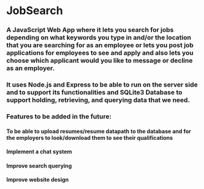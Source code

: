 # JobSearch

### A JavaScript Web App where it lets you search for jobs depending on what keywords you type in and/or the location that you are searching for as an employee or lets you post job applications for employees to see and apply and also lets you choose which applicant would you like to message or decline as an employer.

### It uses Node.js and Express to be able to run on the server side and to support its functionalities and SQLite3 Database to support holding, retrieving, and querying data that we need.

### Features to be added in the future:

#### To be able to upload resumes/resume datapath to the database and for the employers to look/download them to see their qualifications

#### Implement a chat system

#### Improve search querying

#### Improve website design
